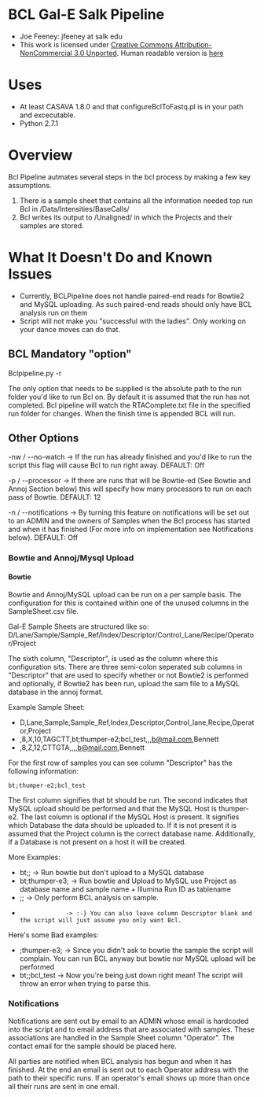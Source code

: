# BCL Gal-E Salk Pipeline
- Joe Feeney: jfeeney at salk edu
- This work is licensed under [Creative Commons Attribution-NonCommercial 3.0 Unported](http://creativecommons.org/licenses/by-nc/3.0/legalcode). Human readable version is [here](http://creativecommons.org/licenses/by-nc/3.0/) 


# Uses
- At least CASAVA 1.8.0 and that configureBclToFastq.pl is in your path and excecutable.
- Python 2.7.1

# Overview
Bcl Pipeline autmates several steps in the bcl process by making a few key assumptions.

1. There is a sample sheet that contains all the information needed top run Bcl in <run folder>/Data/Intensities/BaseCalls/
2. Bcl writes its output to <run folder>/Unaligned/ in which the Projects and their samples are stored.

# What It Doesn't Do and Known Issues
- Currently, BCLPipeline does not handle paired-end reads for Bowtie2 and MySQL uploading. As such paired-end reads should only have BCL analysis run on them
- Script will not make you "successful with the ladies". Only working on your dance moves can do that.

## BCL Mandatory "option"
Bclpipeline.py -r <ABSOLUTE PATH TO RUN>

The only option that needs to be supplied is the absolute path to the run folder you'd like to run Bcl on. By default it is assumed that the run has not completed. Bcl pipeline will watch the RTAComplete.txt file in the specified run folder for changes. When the finish time is appended BCL will run.

## Other Options
-nw / --no-watch -> If the run has already finished and you'd like to run the script this flag will cause Bcl to run right away. DEFAULT: Off

-p / --processor -> If there are runs that will be Bowtie-ed (See Bowtie and Annoj Section below) this will specify how many processors to run on each pass of Bowtie. DEFAULT: 12

-n / --notifications -> By turning this feature on notifications will be set out to an ADMIN and the owners of Samples when the Bcl process has started and when it has finished (For more info on implementation see Notifications below). DEFAULT: Off

### Bowtie and Annoj/Mysql Upload
#### Bowtie
Bowtie and Annoj/MySQL upload can be run on a per sample basis. The configuration for this is contained within one of the unused columns in the SampleSheet.csv file.

Gal-E Sample Sheets are structured like so:
D/Lane/Sample/Sample_Ref/Index/Descriptor/Control_Lane/Recipe/Operator/Project

The sixth column, "Descriptor", is used as the column where this configuration sits. There are three semi-colon seperated sub columns in "Descriptor" that are used to specify whether or not Bowtie2 is performed and optionally, if Bowtie2 has been run, upload the sam file to a MySQL database in the annoj format.

Example Sample Sheet:

- D,Lane,Sample,Sample_Ref,Index,Descriptor,Control_lane,Recipe,Operator,Project
- ,8,X,10,TAGCTT,bt;thumper-e2;bcl_test,,,b@mail.com,Bennett
- ,8,Z,12,CTTGTA,,,,b@mail.com,Bennett

For the first row of samples you can see column "Descriptor" has the following information:

	bt;thumper-e2;bcl_test

The first column signifies that bt should be run. The second indicates that MySQL upload should be performed and that the MySQL Host is thumper-e2. The last column is optional if the MySQL Host is present. It signifies which Database the data should be uploaded to. If it is not present it is assumed that the Project column is the correct database name. Additionally, if a Database is not present on a host it will be created.

More Examples:

- bt;;             -> Run bowtie but don't upload to a MySQL database
- bt;thumper-e3;   -> Run bowtie and Upload to MySQL use Project as database name and sample name + Illumina Run ID as tablename
- ;;               -> Only perform BCL analysis on sample.
-                  -> :-} You can also leave column Descriptor blank and the script will just assume you only want Bcl.

Here's some Bad examples:

- ;thumper-e3;     -> Since you didn't ask to bowtie the sample the script will complain. You can run BCL anyway but bowtie nor MySQL upload will be performed
- bt;;bcl_test     -> Now you're being just down right mean! The script will throw an error when trying to parse this.

### Notifications
Notifications are sent out by email to an ADMIN whose email is hardcoded into the script and to email address that are associated with samples. These associations are handled in the Sample Sheet column "Operator". The contact email for the sample should be placed here. 

All parties are notified when BCL analysis has begun and when it has finished. At the end an email is sent out to each Operator address with the path to their specific runs. If an operator's email shows up more than once all their runs are sent in one email.


